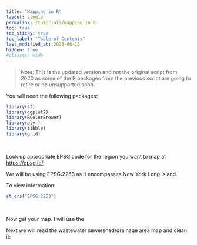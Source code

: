 ```yaml
---
title: "Mapping in R"
layout: single
permalink: /tutorials/mapping_in_R
toc: true
toc_sticky: true
toc_label: "Table of Contents"
last_modified_at: 2023-06-15
hidden: true
#classes: wide
---
```


> Note: This is the updated version and not the original script from 2020 as some of the R packages from the previous script are going to retire or be unsupported soon.

You will need the following packages:
```R
library(sf) 
library(ggplot2)
library(RColorBrewer)
library(plyr)
library(tibble)
library(grid)
```

<br>

Look up appropriate EPSG code for the region you want to map at https://epsg.io/  

We will be using EPSG:2263 as it encompasses New York Long Island.

To view information:
```R
st_crs("EPSG:2263")
```

<br>

Now get your map. I will use the 

Next we will read the wastewater sewershed/drainage area map and clean it:
